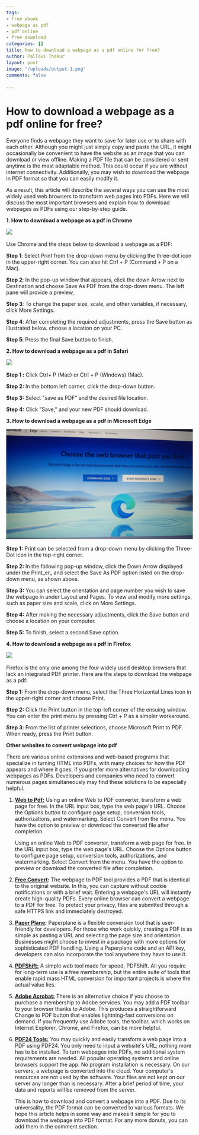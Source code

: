 ```yaml
---
tags:
- free ebook
- webpage as pdf
- pdf online
- free download
categories: []
title: How to download a webpage as a pdf online for free?
author: Pallavi Thakur
layout: post
image: "/uploads/output-1.png"
comments: false

---
```

# **How to download a webpage as a pdf online for free?**

Everyone finds a webpage they want to save for later use or to share with each other. Although you might just simply copy and paste the URL, it might occasionally be convenient to have the website as an image that you can download or view offline. Making a PDF file that can be considered or sent anytime is the most adaptable method. This could occur if you are without internet connectivity. Additionally, you may wish to download the webpage in PDF format so that you can easily modify it.

As a result, this article will describe the several ways you can use the most widely used web browsers to transform web pages into PDFs. Here we will discuss the most important browsers and explain how to download webpages as PDFs using our step-by-step guide.

**1. How to download a webpage as a pdf in Chrome**

![](/uploads/1663787934782.jpg)

Use Chrome and the steps below to download a webpage as a PDF:

**Step 1**: Select Print from the drop-down menu by clicking the three-dot icon in the upper-right corner. You can also hit Ctrl + P (Command + P on a Mac).

**Step 2**: In the pop-up window that appears, click the down Arrow next to Destination and choose Save As PDF from the drop-down menu. The left pane will provide a preview,

**Step 3**: To change the paper size, scale, and other variables, if necessary, click More Settings.

**Step 4**: After completing the required adjustments, press the Save button as illustrated below. choose a location on your PC.

**Step 5**: Press the final Save button to finish.

**2. How to download a webpage as a pdf in Safari**

![](/uploads/1663787934758.jpg)

**Step 1 :** Click Ctrl+ P (Mac) or Ctrl + P (Windows) (Mac).

**Step 2:** In the bottom left corner, click the drop-down button.

**Step 3:** Select "save as PDF" and the desired file location.

**Step 4:** Click "Save," and your new PDF should download.

**3. How to download a webpage as a pdf in Microsoft Edge**

![](/uploads/1663787733867.jpg)

**Step 1:** Print can be selected from a drop-down menu by clicking the Three-Dot icon in the top-right corner.

**Step 2:** In the following pop-up window, click the Down Arrow displayed under the Print_er_ and select the Save As PDF option listed on the drop-down menu, as shown above.

**Step 3:** You can select the orientation and page number you wish to save the webpage in under Layout and Pages. To view and modify more settings, such as paper size and scale, click on More Settings.

**Step 4:** After making the necessary adjustments, click the Save button and choose a location on your computer.

**Step 5:** To finish, select a second Save option.

**4. How to download a webpage as a pdf in Firefox**

![](/uploads/1663811543238.jpg)

Firefox is the only one among the four widely used desktop browsers that lack an integrated PDF printer. Here are the steps to download the webpage as a pdf:

**Step 1:** From the drop-down menu, select the Three Horizontal Lines icon in the upper-right corner and choose Print.

**Step 2:** Click the Print button in the top-left corner of the ensuing window. You can enter the print menu by pressing Ctrl + P as a simpler workaround.

**Step 3**: From the list of printer selections, choose Microsoft Print to PDF. When ready, press the Print button.

**Other websites to convert webpage into pdf**

There are various online extensions and web-based programs that specialize in turning HTML into PDFs, with many choices for how the PDF appears and where it goes, if you prefer more alternatives for downloading webpages as PDFs. Developers and companies who need to convert numerous pages simultaneously may find these solutions to be especially helpful.

1. [**Web to Pdf:**](https://webtopdf.com/) Using an online Web to PDF converter, transform a web page for free. In the URL input box, type the web page's URL. Choose the Options button to configure page setup, conversion tools, authorizations, and watermarking. Select Convert from the menu. You have the option to preview or download the converted file after completion.

   Using an online Web to PDF converter, transform a web page for free. In the URL input box, type the web page's URL. Choose the Options button to configure page setup, conversion tools, authorizations, and watermarking. Select Convert from the menu. You have the option to preview or download the converted file after completion.
2. [**Free Convert**](https://www.freeconvert.com/)**:** The webpage to PDF tool provides a PDF that is identical to the original website. In this, you can capture without cookie notifications or with a brief wait. Entering a webpage's URL will instantly create high-quality PDFs. Every online browser can convert a webpage to a PDF for free. To protect your privacy, files are submitted through a safe HTTPS link and immediately destroyed.
3. [**Paper Plane**](https://www.paperplane.app/)**:** Paperplane is a flexible conversion tool that is user-friendly for developers. For those who work quickly, creating a PDF is as simple as pasting a URL and selecting the page size and orientation. Businesses might choose to invest in a package with more options for sophisticated PDF handling. Using a Paperplane code and an API key, developers can also incorporate the tool anywhere they have to use it.
4. [**PDFShift:**](https://pdfshift.io/) A simple web tool made for speed, PDFShift. All you require for long-term use is a free membership, but the entire suite of tools that enable rapid mass HTML conversion for important projects is where the actual value lies.
5. [**Adobe Acrobat:**](https://www.adobe.com/in/acrobat.html) There is an alternative choice if you choose to purchase a membership to Adobe services. You may add a PDF toolbar to your browser thanks to Adobe. This produces a straightforward Change to PDF button that enables lightning-fast conversions on demand. If you frequently use Adobe tools, the toolbar, which works on Internet Explorer, Chrome, and Firefox, can be more helpful.
6. [**PDF24 Tools:**](https://tools.pdf24.org/en/) You may quickly and easily transform a web page into a PDF using PDF24. You only need to input a website's URL; nothing more has to be installed. To turn webpages into PDFs, no additional system requirements are needed. All popular operating systems and online browsers support the app. No program installation is necessary. On our servers, a webpage is converted into the cloud. Your computer's resources are not used by the software. Your files are not kept on our server any longer than is necessary. After a brief period of time, your data and reports will be removed from the server.

   This is how to download and convert a webpage into a PDF. Due to its universality, the PDF format can be converted to various formats. We hope this article helps in some way and makes it simple for you to download the webpage into PDF format. For any more donuts, you can add them in the comment section.
